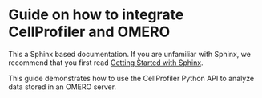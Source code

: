 # Guide on how to integrate CellProfiler and OMERO

This a Sphinx based documentation. 
If you are unfamiliar with Sphinx, we recommend that you first read 
[Getting Started with Sphinx](https://docs.readthedocs.io/en/stable/intro/getting-started-with-sphinx.html).

This guide demonstrates how to use the CellProfiler Python API to analyze data stored in an OMERO server.
